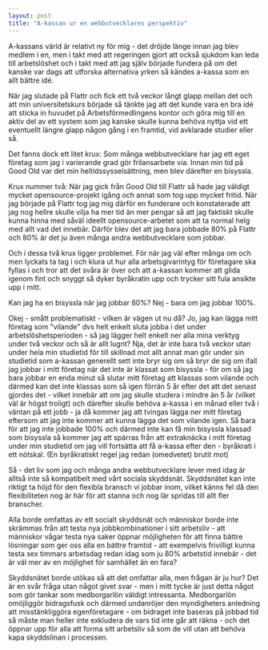 ```yaml
---
layout: post
title: "A-kassan ur en webbutvecklares perspektiv"
---
```


A-kassans värld är relativt ny för mig - det dröjde länge innan jag blev medlem i en, men i takt med att regeringen gjort att också sjukdom kan leda till arbetslöshet och i takt med att jag själv började fundera på om det kanske var dags att utforska alternativa yrken så kändes a-kassa som en allt bättre idé.

När jag slutade på Flattr och fick ett två veckor långt glapp mellan det och att min universitetskurs började så tänkte jag att det kunde vara en bra idé att sticka in huvudet på Arbetsförmedlingens kontor och göra mig till en aktiv del av ett system som jag kanske skulle kunna behöva nyttja vid ett eventuellt längre glapp någon gång i en framtid, vid avklarade studier eller så.

Det fanns dock ett litet krux: Som många webbutvecklare har jag ett eget företag som jag i varierande grad gör frilansarbete via. Innan min tid på Good Old var det min heltidssysselsättning, men blev därefter en bisyssla.

Krux nummer två: När jag gick från Good Old till Flattr så hade jag väldigt mycket opensource-projekt igång och annat som tog upp mycket fritid. När jag började på Flattr tog jag mig därför en funderare och konstaterade att jag nog hellre skulle vilja ha mer tid än mer pengar så att jag faktiskt skulle kunna hinna med såväl ideellt opensource-arbetet som att ta normal helg med allt vad det innebär. Därför blev det att jag bara jobbade 80% på Flattr och 80% är det ju även många andra webbutvecklare som jobbar.

Och i dessa två krux ligger problemet. För när jag väl efter många om och men lyckats ta tag i och klura ut hur alla arbetsgivarintyg för företagare ska fyllas i och tror att det svåra är över och att a-kassan kommer att glida igenom fint och snyggt så dyker byråkratin upp och trycker sitt fula ansikte upp i mitt.

Kan jag ha en bisyssla när jag jobbar 80%? Nej - bara om jag jobbar 100%.

Okej - smått problematiskt - vilken är vägen ut nu då? Jo, jag kan lägga mitt företag som "vilande" dvs helt enkelt sluta jobba i det under arbetslöshetsperioden - så jag lägger helt enkelt ner alla mina verktyg under två veckor och så är allt lugnt? Nja, det är inte bara två veckor utan under hela min studietid för till skillnad mot allt annat man gör under sin studietid som a-kassan generellt sett inte bryr sig om så bryr de sig om ifall jag jobbar i mitt företag när det inte är klassat som bisyssla - för om så jag bara jobbar en enda minut så slutar mitt företag att klassas som vilande och därmed kan det inte klassas som så igen förrän 5 år efter det att det senast gjordes det - vilket innebär att om jag skulle studera i mindre än 5 år (vilket väl är högst troligt) och därefter skulle behöva a-kassa i en månad eller två i väntan på ett jobb - ja då kommer jag att tvingas lägga ner mitt företag eftersom att jag inte kommer att kunna lägga det som vilande igen. Så bara för att jag inte jobbade 100% och därmed inte kan få min bisyssla klassad som bisyssla så kommer jag att spärras från att extraknäcka i mitt företag under min studietid om jag vill fortsätta att få a-kassa efter den - byråkrati i ett nötskal. (En byråkratiskt regel jag redan (omedvetet) brutit mot)

Så - det liv som jag och många andra webbutvecklare lever med idag är alltså inte så kompatibelt med vårt sociala skyddsnät. Skyddsnätet kan inte riktigt ta höjd för den flexibla bransch vi jobbar inom, vilket känns fel då den flexibiliteten nog är här för att stanna och nog lär spridas till allt fler branscher.

Alla borde omfattas av ett socialt skyddsnät och människor borde inte skrämmas från att testa nya jobbkombinationer i sitt arbetsliv - att människor vågar testa nya saker öppnar möjligheten för att finna bättre lösningar som ger oss alla en bättre framtid - att exempelvis frivilligt kunna testa sex timmars arbetsdag redan idag som ju 80% arbetstid innebär - det är väl mer av en möjlighet för samhället än en fara?

Skyddsnätet borde utökas så att det omfattar alla, men frågan är ju hur? Det är en svår fråga utan något givet svar - men i mitt tycke är just detta något som gör tankar som medborgarlön väldigt intressanta. Medborgarlön omöjliggör bidragsfusk och därmed undanröjer den myndigheters anledning att misstänkliggöra egenföretagare - om bidraget inte baseras på jobbad tid så måste man heller inte exkludera de vars tid inte går att räkna - och det öppnar upp för alla att forma sitt arbetsliv så som de vill utan att behöva kapa skyddslinan i processen.